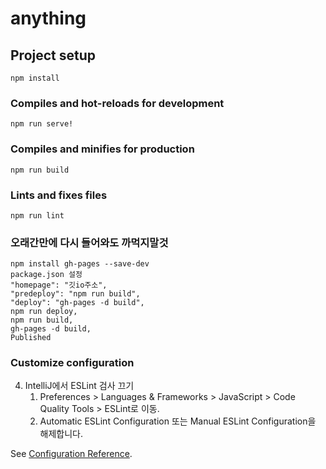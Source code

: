 # anything

## Project setup

```
npm install
```

### Compiles and hot-reloads for development

```
npm run serve!
```

### Compiles and minifies for production

```
npm run build
```

### Lints and fixes files

```
npm run lint
```

### 오래간만에 다시 들어와도 까먹지말것

```
npm install gh-pages --save-dev
package.json 설정
"homepage": "깃io주소",
"predeploy": "npm run build",
"deploy": "gh-pages -d build",
npm run deploy,
npm run build,
gh-pages -d build,
Published
```

### Customize configuration
4. IntelliJ에서 ESLint 검사 끄기
    1.	Preferences > Languages & Frameworks > JavaScript > Code Quality Tools > ESLint로 이동.
    2.	Automatic ESLint Configuration 또는 Manual ESLint Configuration을 해제합니다.
   
See [Configuration Reference](https://cli.vuejs.org/config/).

